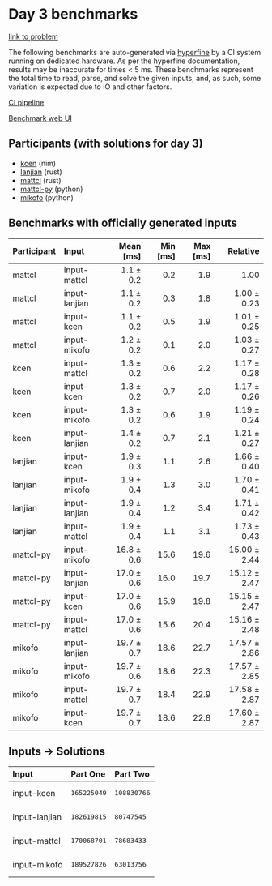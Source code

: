 # Day 3 benchmarks

[link to problem](https://adventofcode.com/2024/day/3)

The following benchmarks are auto-generated via
[hyperfine](https://github.com/sharkdp/hyperfine) by a CI system running on
dedicated hardware. As per the hyperfine documentation, results may be
inaccurate for times < 5 ms. These benchmarks represent the total time to read,
parse, and solve the given inputs, and, as such, some variation is expected due
to IO and other factors.

[CI pipeline](http://ci.papercode.net:8080/teams/main/pipelines/aoc2024)

[Benchmark web UI](https://aoc.ancalagon.black)


## Participants (with solutions for day 3)

- [kcen](https://github.com/kcen/aoc2024) (nim)
- [lanjian](https://github.com/lanjian/aoc-2024) (rust)
- [mattcl](https://github.com/mattcl/aoc2024) (rust)
- [mattcl-py](https://github.com/mattcl/aoc2024-py) (python)
- [mikofo](https://github.com/mikofo/aoc2024) (python)


## Benchmarks with officially generated inputs

| Participant | Input | Mean [ms] | Min [ms] | Max [ms] | Relative |
|:---|:---|---:|---:|---:|---:|
| mattcl | input-mattcl | 1.1 ± 0.2 | 0.2 | 1.9 | 1.00 |
| mattcl | input-lanjian | 1.1 ± 0.2 | 0.3 | 1.8 | 1.00 ± 0.23 |
| mattcl | input-kcen | 1.1 ± 0.2 | 0.5 | 1.9 | 1.01 ± 0.25 |
| mattcl | input-mikofo | 1.2 ± 0.2 | 0.1 | 2.0 | 1.03 ± 0.27 |
| kcen | input-mattcl | 1.3 ± 0.2 | 0.6 | 2.2 | 1.17 ± 0.28 |
| kcen | input-kcen | 1.3 ± 0.2 | 0.7 | 2.0 | 1.17 ± 0.26 |
| kcen | input-mikofo | 1.3 ± 0.2 | 0.6 | 1.9 | 1.19 ± 0.24 |
| kcen | input-lanjian | 1.4 ± 0.2 | 0.7 | 2.1 | 1.21 ± 0.27 |
| lanjian | input-kcen | 1.9 ± 0.3 | 1.1 | 2.6 | 1.66 ± 0.40 |
| lanjian | input-mikofo | 1.9 ± 0.4 | 1.3 | 3.0 | 1.70 ± 0.41 |
| lanjian | input-lanjian | 1.9 ± 0.4 | 1.2 | 3.4 | 1.71 ± 0.42 |
| lanjian | input-mattcl | 1.9 ± 0.4 | 1.1 | 3.1 | 1.73 ± 0.43 |
| mattcl-py | input-mikofo | 16.8 ± 0.6 | 15.6 | 19.6 | 15.00 ± 2.44 |
| mattcl-py | input-lanjian | 17.0 ± 0.6 | 16.0 | 19.7 | 15.12 ± 2.47 |
| mattcl-py | input-kcen | 17.0 ± 0.6 | 15.9 | 19.8 | 15.15 ± 2.47 |
| mattcl-py | input-mattcl | 17.0 ± 0.6 | 15.6 | 20.4 | 15.16 ± 2.48 |
| mikofo | input-lanjian | 19.7 ± 0.7 | 18.6 | 22.7 | 17.57 ± 2.86 |
| mikofo | input-mikofo | 19.7 ± 0.6 | 18.6 | 22.3 | 17.57 ± 2.85 |
| mikofo | input-mattcl | 19.7 ± 0.7 | 18.4 | 22.9 | 17.58 ± 2.87 |
| mikofo | input-kcen | 19.7 ± 0.7 | 18.6 | 22.8 | 17.60 ± 2.87 |


## Inputs -> Solutions

| Input | Part One | Part Two |
|:---|:---|:---|
|input-kcen|<pre>165225049</pre>|<pre>108830766</pre>|
|input-lanjian|<pre>182619815</pre>|<pre>80747545</pre>|
|input-mattcl|<pre>170068701</pre>|<pre>78683433</pre>|
|input-mikofo|<pre>189527826</pre>|<pre>63013756</pre>|